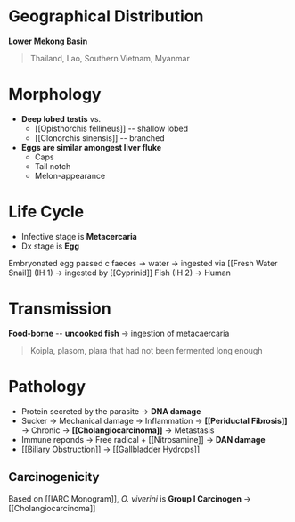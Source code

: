# Geographical Distribution
**Lower Mekong Basin**
> Thailand, Lao, Southern Vietnam, Myanmar

# Morphology
- **Deep lobed testis** vs. 
	- [[Opisthorchis fellineus]] -- shallow lobed
	- [[Clonorchis sinensis]] -- branched
- **Eggs are similar amongest liver fluke**
	- Caps
	- Tail notch
	- Melon-appearance

# Life Cycle
- Infective stage is **Metacercaria**
- Dx stage is **Egg**

Embryonated egg passed c faeces -> water -> ingested via [[Fresh Water Snail]] (IH 1) -> ingested by [[Cyprinid]] Fish (IH 2) -> Human

# Transmission
**Food-borne** -- **uncooked fish** -> ingestion of metacaercaria
> Koipla, plasom, plara that had not been fermented long enough

# Pathology
- Protein secreted by the parasite -> **DNA damage**
- Sucker -> Mechanical damage -> Inflammation -> **[[Periductal Fibrosis]]** -> Chronic -> **[[Cholangiocarcinoma]]** -> Metastasis
- Immune reponds -> Free radical + [[Nitrosamine]] -> **DAN damage**
- [[Biliary Obstruction]] -> [[Gallbladder Hydrops]]

## Carcinogenicity
Based on [[IARC Monogram]], *O. viverini* is **Group I Carcinogen** -> [[Cholangiocarcinoma]]
